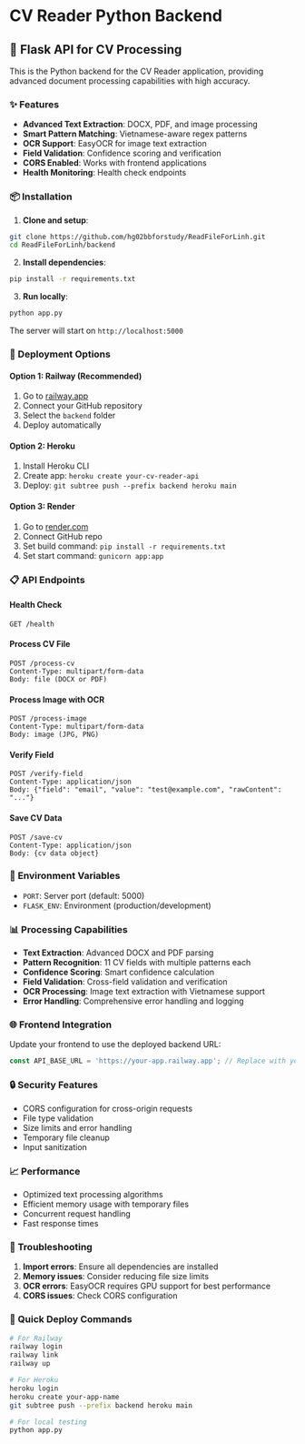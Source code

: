 # CV Reader Python Backend

## 🐍 Flask API for CV Processing

This is the Python backend for the CV Reader application, providing advanced document processing capabilities with high accuracy.

### ✨ Features

- **Advanced Text Extraction**: DOCX, PDF, and image processing
- **Smart Pattern Matching**: Vietnamese-aware regex patterns
- **OCR Support**: EasyOCR for image text extraction
- **Field Validation**: Confidence scoring and verification
- **CORS Enabled**: Works with frontend applications
- **Health Monitoring**: Health check endpoints

### 📦 Installation

1. **Clone and setup**:
```bash
git clone https://github.com/hg02bbforstudy/ReadFileForLinh.git
cd ReadFileForLinh/backend
```

2. **Install dependencies**:
```bash
pip install -r requirements.txt
```

3. **Run locally**:
```bash
python app.py
```

The server will start on `http://localhost:5000`

### 🚀 Deployment Options

#### Option 1: Railway (Recommended)
1. Go to [railway.app](https://railway.app)
2. Connect your GitHub repository
3. Select the `backend` folder
4. Deploy automatically

#### Option 2: Heroku
1. Install Heroku CLI
2. Create app: `heroku create your-cv-reader-api`
3. Deploy: `git subtree push --prefix backend heroku main`

#### Option 3: Render
1. Go to [render.com](https://render.com)
2. Connect GitHub repo
3. Set build command: `pip install -r requirements.txt`
4. Set start command: `gunicorn app:app`

### 📋 API Endpoints

#### Health Check
```
GET /health
```

#### Process CV File
```
POST /process-cv
Content-Type: multipart/form-data
Body: file (DOCX or PDF)
```

#### Process Image with OCR
```
POST /process-image  
Content-Type: multipart/form-data
Body: image (JPG, PNG)
```

#### Verify Field
```
POST /verify-field
Content-Type: application/json
Body: {"field": "email", "value": "test@example.com", "rawContent": "..."}
```

#### Save CV Data
```
POST /save-cv
Content-Type: application/json
Body: {cv data object}
```

### 🔧 Environment Variables

- `PORT`: Server port (default: 5000)
- `FLASK_ENV`: Environment (production/development)

### 📊 Processing Capabilities

- **Text Extraction**: Advanced DOCX and PDF parsing
- **Pattern Recognition**: 11 CV fields with multiple patterns each
- **Confidence Scoring**: Smart confidence calculation
- **Field Validation**: Cross-field validation and verification
- **OCR Processing**: Image text extraction with Vietnamese support
- **Error Handling**: Comprehensive error handling and logging

### 🌐 Frontend Integration

Update your frontend to use the deployed backend URL:

```javascript
const API_BASE_URL = 'https://your-app.railway.app'; // Replace with your URL
```

### 🔒 Security Features

- CORS configuration for cross-origin requests
- File type validation
- Size limits and error handling
- Temporary file cleanup
- Input sanitization

### 📈 Performance

- Optimized text processing algorithms
- Efficient memory usage with temporary files
- Concurrent request handling
- Fast response times

### 🐛 Troubleshooting

1. **Import errors**: Ensure all dependencies are installed
2. **Memory issues**: Consider reducing file size limits
3. **OCR errors**: EasyOCR requires GPU support for best performance
4. **CORS issues**: Check CORS configuration

### 🚀 Quick Deploy Commands

```bash
# For Railway
railway login
railway link
railway up

# For Heroku  
heroku login
heroku create your-app-name
git subtree push --prefix backend heroku main

# For local testing
python app.py
```